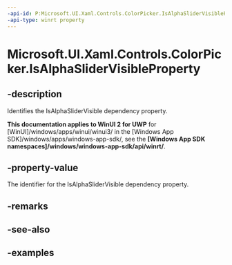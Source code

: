 ```yaml
---
-api-id: P:Microsoft.UI.Xaml.Controls.ColorPicker.IsAlphaSliderVisibleProperty
-api-type: winrt property
---
```

<!-- Property syntax.
public DependencyProperty IsAlphaSliderVisibleProperty { get; }
-->

# Microsoft.UI.Xaml.Controls.ColorPicker.IsAlphaSliderVisibleProperty


## -description

Identifies the IsAlphaSliderVisible dependency property.


**This documentation applies to WinUI 2 for UWP** for [WinUI]/windows/apps/winui/winui3/ in the [Windows App SDK]/windows/apps/windows-app-sdk/, see the **[Windows App SDK namespaces]/windows/windows-app-sdk/api/winrt/**.

## -property-value

The identifier for the IsAlphaSliderVisible dependency property.


## -remarks


## -see-also


## -examples


